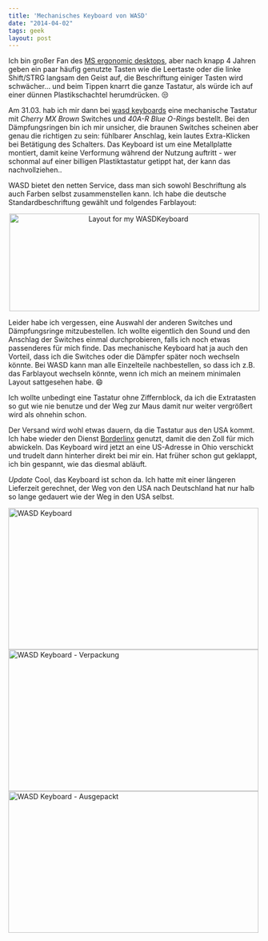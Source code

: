 ```yaml
---
title: 'Mechanisches Keyboard von WASD'
date: "2014-04-02"
tags: geek
layout: post
---
```

Ich bin großer Fan des [MS ergonomic desktops][1], aber nach knapp 4 Jahren geben ein paar häufig genutzte Tasten wie die Leertaste oder die linke Shift/STRG langsam den Geist auf, die Beschriftung einiger Tasten wird schwächer... und beim Tippen knarrt die ganze Tastatur, als würde ich auf einer dünnen Plastikschachtel herumdrücken. :unamused:

Am 31.03. hab ich mir dann bei [wasd keyboards][0] eine mechanische Tastatur mit *Cherry MX Brown* Switches und *40A-R Blue O-Rings* bestellt. Bei den Dämpfungsringen bin ich mir unsicher, die braunen Switches scheinen aber genau die richtigen zu sein: fühlbarer Anschlag, kein lautes Extra-Klicken bei Betätigung des Schalters. Das Keyboard ist um eine Metallplatte montiert, damit keine Verformung während der Nutzung auftritt - wer schonmal auf einer billigen Plastiktastatur getippt hat, der kann das nachvollziehen..

WASD bietet den netten Service, dass man sich sowohl Beschriftung als auch Farben selbst zusammenstellen kann. Ich habe die deutsche Standardbeschriftung gewählt und folgendes Farblayout:

<center><a href="https://www.flickr.com/photos/cringe/13574041293" title="Layout for my WASDKeyboard by Carsten Ringe, on Flickr"><img src="https://farm8.staticflickr.com/7129/13574041293_9e37d62108.jpg" width="500" height="195" alt="Layout for my WASDKeyboard"></a></center>

Leider habe ich vergessen, eine Auswahl der anderen Switches und Dämpfungsringe mitzubestellen. Ich wollte eigentlich den Sound und den Anschlag der Switches einmal durchprobieren, falls ich noch etwas passenderes für mich finde. Das mechanische Keyboard hat ja auch den Vorteil, dass ich die Switches oder die Dämpfer später noch wechseln könnte. Bei WASD kann man alle Einzelteile nachbestellen, so dass ich z.B. das Farblayout wechseln könnte, wenn ich mich an meinem minimalen Layout sattgesehen habe. :smile:

Ich wollte unbedingt eine Tastatur ohne Ziffernblock, da ich die Extratasten so gut wie nie benutze und der Weg zur Maus damit nur weiter vergrößert wird als ohnehin schon.

Der Versand wird wohl etwas dauern, da die Tastatur aus den USA kommt. Ich habe wieder den Dienst [Borderlinx][2] genutzt, damit die den Zoll für mich abwickeln. Das Keyboard wird jetzt an eine US-Adresse in Ohio verschickt und trudelt dann hinterher direkt bei mir ein. Hat früher schon gut geklappt, ich bin gespannt, wie das diesmal abläuft.

*Update* Cool, das Keyboard ist schon da. Ich hatte mit einer längeren Lieferzeit gerechnet, der Weg von den USA nach Deutschland hat nur halb so lange gedauert wie der Weg in den USA selbst.

<a href="https://www.flickr.com/photos/cringe/13776744144" title="WASD Keyboard by Carsten Ringe, on Flickr"><img src="https://farm8.staticflickr.com/7176/13776744144_d28cb09cd7.jpg" width="500" height="283" alt="WASD Keyboard"></a>
<a href="https://www.flickr.com/photos/cringe/13776742464" title="WASD Keyboard - Verpackung by Carsten Ringe, on Flickr"><img src="https://farm6.staticflickr.com/5067/13776742464_f6994e7e27.jpg" width="500" height="283" alt="WASD Keyboard - Verpackung"></a>
<a href="https://www.flickr.com/photos/cringe/13776388255" title="WASD Keyboard - Ausgepackt by Carsten Ringe, on Flickr"><img src="https://farm8.staticflickr.com/7042/13776388255_fa01f10533.jpg" width="500" height="283" alt="WASD Keyboard - Ausgepackt"></a>

[0]: https://www.wasdkeyboards.com/
[1]: http://www.amazon.de/Microsoft-Ergonomic-schnurlos-deutsches-Tastaturlayout/dp/B000R8USCA/kopisde-21
[2]: https://www.borderlinx.com/

